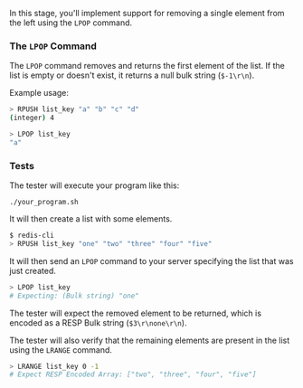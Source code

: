 In this stage, you'll implement support for removing a single element from the left using the `LPOP` command.

### The `LPOP` Command

The `LPOP` command removes and returns the first element of the list. If the list is empty or doesn't exist, it returns a null bulk string (`$-1\r\n`).

Example usage:

```bash
> RPUSH list_key "a" "b" "c" "d"
(integer) 4

> LPOP list_key
"a"
```

### Tests

The tester will execute your program like this:

```
./your_program.sh
```

It will then create a list with some elements.

```bash
$ redis-cli
> RPUSH list_key "one" "two" "three" "four" "five"
```

It will then send an `LPOP` command to your server specifying the list that was just created.

```bash
> LPOP list_key
# Expecting: (Bulk string) "one"
```

The tester will expect the removed element to be returned, which is encoded as a RESP Bulk string (`$3\r\none\r\n`).

The tester will also verify that the remaining elements are present in the list using the `LRANGE` command.

```bash
> LRANGE list_key 0 -1
# Expect RESP Encoded Array: ["two", "three", "four", "five"]
``` 